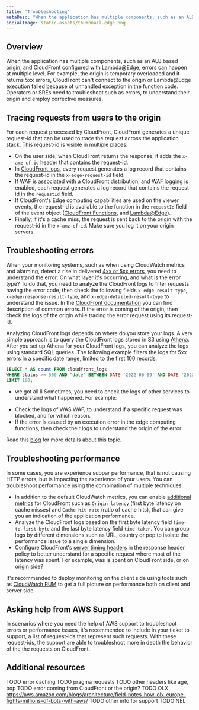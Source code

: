 ```yaml
---
title: 'Troubleshooting'
metaDesc: "When the application has multiple components, such as an ALB based origin, and CloudFront configured with Lambda@Edge, errors can happen at multiple level. For example, the origin is temporary overloaded and it returns 5xx errors, CloudFront can't connect to the origin or Lambda@Edge execution failed because of unhandled exception in the function code. Operators or SREs need to troubleshoot such as errors, to understand their origin and employ corrective measures."
socialImage: static-assets/thumbnail-edge.png
---
```

## Overview
When the application has multiple components, such as an ALB based origin, and CloudFront configured with Lambda@Edge, errors can happen at multiple level. For example, the origin is temporary overloaded and it returns 5xx errors, CloudFront can't connect to the origin or Lambda@Edge execution failed because of unhandled exception in the function code. Operators or SREs need to troubleshoot such as errors, to understand their origin and employ corrective measures.

## Tracing requests from users to the origin
For each request processed by CloudFront, CloudFront generates a unique request-id that can be used to trace the request across the application stack. This request-id is visible in multiple places:
* On the user side, when CloudFront returns the response, it adds the `x-amz-cf-id` header that contains the request-id.
* In [CloudFront logs](https://docs.aws.amazon.com/AmazonCloudFront/latest/DeveloperGuide/logging.html), every request generates a log record that contains the request-id in the `x-edge-request-id` field.
* If WAF is associated with a CloudFront distribution, and [WAF logging](https://docs.aws.amazon.com/waf/latest/developerguide/logging.html) is enabled, each request generates a log record that contains the request-id in the `requestId` field.
* If CloudFront's Edge computing capabilities are used on the viewer events, the request-id is available to the function in the `requestId` field of the event object ([CloudFront Functions](https://docs.aws.amazon.com/AmazonCloudFront/latest/DeveloperGuide/functions-event-structure.html), and [Lambda@Edge](https://docs.aws.amazon.com/AmazonCloudFront/latest/DeveloperGuide/lambda-event-structure.html#example-viewer-request)).
* Finally, if it's a cache miss, the request is sent back to the origin with the request-id in the `x-amz-cf-id`. Make sure you log it on your origin servers.

## Troubleshooting errors
When your monitoring systems, such as when using CloudWatch metrics and alarming, detect a rise in delivered [4xx or 5xx errors](https://docs.aws.amazon.com/AmazonCloudFront/latest/DeveloperGuide/viewing-cloudfront-metrics.html#monitoring-console.distributions-additional:~:text=Error%20rate%20by%20status%20code), you need to understand the error: On what layer it's occurring, and what is the error type? To do that, you need to analyze the CloudFront logs to filter requests having the error code, then check the following fields `x-edge-result-type`, `x-edge-response-result-type`, and `x-edge-detailed-result-type` to understand the issue. In the [CloudFront documentation](https://docs.aws.amazon.com/AmazonCloudFront/latest/DeveloperGuide/troubleshooting-response-errors.html) you can find description of common errors. If the error is coming of the origin, then check the logs of the origin while tracing the error request using its request-id.

Analyzing CloudFront logs depends on where do you store your logs. A very simple approach is to query the CloudFront logs stored in S3 using [Athena](https://docs.aws.amazon.com/athena/latest/ug/cloudfront-logs.html). After you set up Athena for your CloudFront logs, you can analyze the logs using standard SQL queries. The following example filters the logs for 5xx errors in a specific date range, limited to the first 100 records.

``` sql
SELECT * AS count FROM cloudfront_logs
WHERE status >= 500 AND "date" BETWEEN DATE '2022-06-09' AND DATE '2022-06-10'
LIMIT 100;
```
+ we got all li
Sometimes, you need to check the logs of other services to understand what happened. For example:
* Check the logs of WAS WAF, to understand if a specific request was blocked, and for which reason.
* If the error is caused by an execution error in the edge computing functions, then check their logs to understand the origin of the error.

Read this [blog](https://aws.amazon.com/blogs/networking-and-content-delivery/four-steps-for-debugging-your-content-delivery-on-aws/) for more details about this topic.


## Troubleshooting performance
In some cases, you are experience subpar performance, that is not causing HTTP errors, but is impacting the experience of your users. You can troubleshoot performance using the combination of multiple techniques:
* In addition to the default CloudWatch metrics, you can enable [additional metrics](https://docs.aws.amazon.com/AmazonCloudFront/latest/DeveloperGuide/viewing-cloudfront-metrics.html#monitoring-console.distributions-additional) for CloudFront such as `Origin latency` (first byte latency on cache misses) and `Cache hit rate` (ratio of cache hits), that can give you an indication of the application performance. 
* Analyze the CloudFront logs based on the first byte latency field `time-to-first-byte` and the last byte latency field `time-taken`. You can group logs by different dimensions such as URL, country or pop to isolate the performance issue to a single dimension.
* Configure CloudFront's [server timing headers](https://docs.aws.amazon.com/AmazonCloudFront/latest/DeveloperGuide/understanding-response-headers-policies.html#server-timing-header) in the response header policy to better understand for a specific request where most of the latency was spent. For example, was is spent on CloudFront side, or on origin side?

It's recommended to deploy monitoring on the client side using tools such as [CloudWatch RUM](https://docs.aws.amazon.com/AmazonCloudWatch/latest/monitoring/CloudWatch-RUM.html) to get a full picture on performance both on client and server side.

## Asking help from AWS Support
In scenarios where you need the help of AWS support to troubleshoot errors or performance issues, it's recommended to include in your ticket to support, a list of request-ids that represent such requests. With these request-ids, the support are able to troubleshoot more in depth the behavior of the the requests on CloudFront.

## Additional resources
TODO error caching
TODO pragma requests
TODO other headers like age, pop
TODO error coming from CloudFront or the origin?
TODO OLX https://aws.amazon.com/blogs/architecture/field-notes-how-olx-europe-fights-millions-of-bots-with-aws/
TODO other info for support
TODO NEL